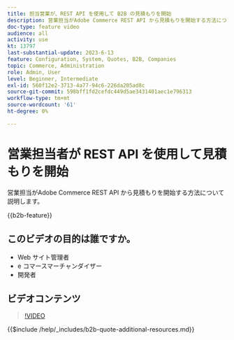 ```yaml
---
title: 担当営業が、REST API を使用して B2B の見積もりを開始
description: 営業担当がAdobe Commerce REST API から見積もりを開始する方法について説明します。
doc-type: feature video
audience: all
activity: use
kt: 13797
last-substantial-update: 2023-6-13
feature: Configuration, System, Quotes, B2B, Companies
topic: Commerce, Administration
role: Admin, User
level: Beginner, Intermediate
exl-id: 560f12e2-3713-4a77-94c6-226da205ad8c
source-git-commit: 598bff1fd2cefdc449d5ae3431401aec1e796313
workflow-type: tm+mt
source-wordcount: '61'
ht-degree: 0%

---
```


# 営業担当者が REST API を使用して見積もりを開始

営業担当がAdobe Commerce REST API から見積もりを開始する方法について説明します。

{{b2b-feature}}

## このビデオの目的は誰ですか。

- Web サイト管理者
- e コマースマーチャンダイザー
- 開発者

## ビデオコンテンツ

>[!VIDEO](https://video.tv.adobe.com/v/3420414?learn=on)

{{$include /help/_includes/b2b-quote-additional-resources.md}}
